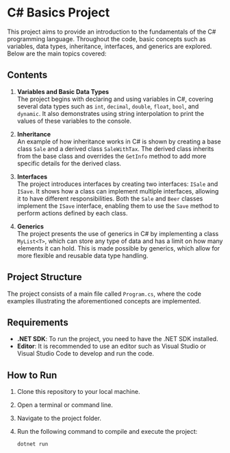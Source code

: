 
# C# Basics Project

This project aims to provide an introduction to the fundamentals of the C# programming language. Throughout the code, basic concepts such as variables, data types, inheritance, interfaces, and generics are explored. Below are the main topics covered:

## Contents

1. **Variables and Basic Data Types**  
   The project begins with declaring and using variables in C#, covering several data types such as `int`, `decimal`, `double`, `float`, `bool`, and `dynamic`. It also demonstrates using string interpolation to print the values of these variables to the console.

2. **Inheritance**  
   An example of how inheritance works in C# is shown by creating a base class `Sale` and a derived class `SaleWithTax`. The derived class inherits from the base class and overrides the `GetInfo` method to add more specific details for the derived class.

3. **Interfaces**  
   The project introduces interfaces by creating two interfaces: `ISale` and `ISave`. It shows how a class can implement multiple interfaces, allowing it to have different responsibilities. Both the `Sale` and `Beer` classes implement the `ISave` interface, enabling them to use the `Save` method to perform actions defined by each class.

4. **Generics**  
   The project presents the use of generics in C# by implementing a class `MyList<T>`, which can store any type of data and has a limit on how many elements it can hold. This is made possible by generics, which allow for more flexible and reusable data type handling.

## Project Structure

The project consists of a main file called `Program.cs`, where the code examples illustrating the aforementioned concepts are implemented.

## Requirements

- **.NET SDK**: To run the project, you need to have the .NET SDK installed.
- **Editor**: It is recommended to use an editor such as Visual Studio or Visual Studio Code to develop and run the code.

## How to Run

1. Clone this repository to your local machine.
2. Open a terminal or command line.
3. Navigate to the project folder.
4. Run the following command to compile and execute the project:

   ```bash
   dotnet run

